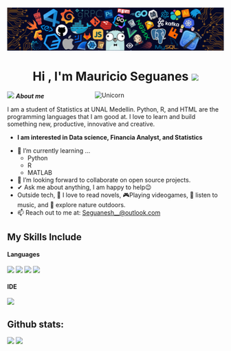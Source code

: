 <p align="center"><img src="https://raw.githubusercontent.com/KevinPatel04/KevinPatel04/master/header.png"></p>
<h1 align="center">Hi , I'm Mauricio Seguanes <img src="https://media.giphy.com/media/hvRJCLFzcasrR4ia7z/giphy.gif" width="35"></h1>

<img align="right" width=300px alt="Unicorn" src="https://c.tenor.com/GN73MKBawZYAAAAi/busy-cute.gif" />

 <img src="https://media.giphy.com/media/ObNTw8Uzwy6KQ/giphy.gif" width="30px">&nbsp;***About me***

I am a student of Statistics at UNAL Medellin. Python, R, and HTML are the programming languages that I am good at. I love to learn and build something new, productive, innovative and creative.
* **I am interested in Data science, Financia Analyst, and Statistics**
- 🌱 I’m currently learning ...
  - Python
  - R
  - MATLAB
- 👯 I’m looking forward to collaborate on open source projects.
- ✔ Ask me about anything, I am happy to help😉<br>
- Outside tech, 📖 I love to read novels, 🎮Playing videogames, 🎵 listen to music, and 🌴 explore nature outdoors.
- 📫 Reach out to me at: <a href="Seguanesh__@outlook.com">Seguanesh__@outlook.com</a>

## My Skills Include

<h4> Languages </h4>
<span> 
  <img src="https://img.shields.io/badge/HTML5-E34F26?style=for-the-badge&logo=html5&logoColor=white">
  <img src="https://img.shields.io/badge/r-%23276DC3.svg?style=for-the-badge&logo=r&logoColor=white">
  <img src="https://img.shields.io/badge/power_bi-F2C811?style=for-the-badge&logo=powerbi&logoColor=black">
  <img src="https://img.shields.io/badge/python-3670A0?style=for-the-badge&logo=python&logoColor=ffdd54">
 
</span>

<h4> IDE </h4>
<span>
<img src="https://img.shields.io/badge/Visual_Studio_Code-0078D4?style=for-the-badge&logo=visual%20studio%20code&logoColor=white">

<h2>Github stats:</h2> 

[![](https://github-readme-stats.vercel.app/api?username=Gaussmause&show_icons=true&theme=tokyonight&hide_border=true&locale=en)](https://github.com/Gaussmause)
[![](https://github-readme-streak-stats.herokuapp.com/?user=Gaussmause&theme=material-palenight)](https://github.com/Gaussmause)
</div>


